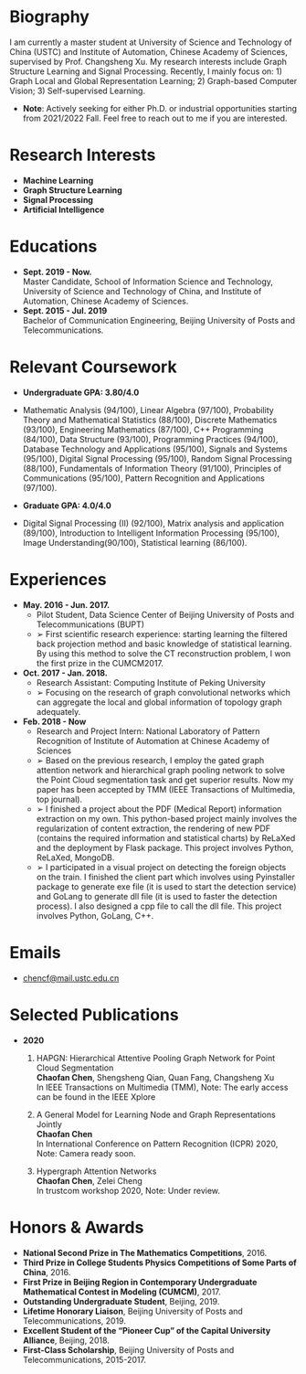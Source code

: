 # Biography
I am currently a master student at University of Science and Technology of China (USTC) and Institute of Automation, Chinese Academy of Sciences, supervised by Prof. Changsheng Xu. My research interests include Graph Structure Learning and Signal Processing. Recently, I mainly focus on: 1) Graph Local and Global Representation Learning; 2) Graph-based Computer Vision; 3) Self-supervised Learning.

* **Note**: Actively seeking for either Ph.D. or industrial opportunities starting from 2021/2022 Fall. Feel free to reach out to me if you are interested.

# Research Interests

* **Machine Learning**
* **Graph Structure Learning**
* **Signal Processing**
* **Artificial Intelligence**
  
# Educations

- **Sept. 2019 - Now.**  
  Master Candidate, School of Information Science and Technology, University of Science and Technology of China, and Institute of Automation, Chinese Academy of Sciences. 
- **Sept. 2015 - Jul. 2019**  
  Bachelor of Communication Engineering, Beijing University of Posts and Telecommunications.

# Relevant Coursework
* **Undergraduate GPA: 3.80/4.0**
* Mathematic Analysis (94/100), Linear Algebra (97/100), Probability Theory and Mathematical Statistics (88/100), Discrete Mathematics (93/100), Engineering Mathematics (87/100), C++ Programming (84/100), Data Structure (93/100), Programming Practices (94/100), Database Technology and Applications (95/100), Signals and Systems (95/100), Digital Signal Processing (95/100), Random Signal Processing (88/100), Fundamentals of Information Theory (91/100), Principles of Communications (95/100), Pattern Recognition and Applications (97/100).

* **Graduate GPA: 4.0/4.0**
* Digital Signal Processing (II) (92/100), Matrix analysis and application (89/100), Introduction to Intelligent Information Processing (95/100), Image Understanding(90/100), Statistical learning (86/100).

# Experiences
* **May. 2016 - Jun. 2017.**
  * Pilot Student, Data Science Center of Beijing University of Posts and Telecommunications (BUPT)
  * ➢ First scientific research experience: starting learning the filtered back projection method and basic knowledge of statistical learning. By using this method to solve the CT reconstruction problem, I won the first prize in the CUMCM2017.
* **Oct. 2017 - Jan. 2018.**  
  * Research Assistant: Computing Institute of Peking University
  * ➢ Focusing on the research of graph convolutional networks which can aggregate the local and global information of topology graph adequately.
* **Feb. 2018 - Now**  
  * Research and Project Intern: National Laboratory of Pattern Recognition of Institute of Automation at Chinese Academy of Sciences
  * ➢ Based on the previous research, I employ the gated graph attention network and hierarchical graph pooling network to solve the Point Cloud segmentation task and get superior results. Now my paper has been accepted by TMM (IEEE Transactions of Multimedia, top journal). 
  * ➢ I finished a project about the PDF (Medical Report) information extraction on my own. This python-based project mainly involves the regularization of content extraction, the rendering of new PDF (contains the required information and statistical charts) by ReLaXed and the deployment by Flask package. This project involves Python, ReLaXed, MongoDB.
  * ➢ I participated in a visual project on detecting the foreign objects on the train. I finished the client part which involves using Pyinstaller package to generate exe file (it is used to start the detection service) and GoLang to generate dll file (it is used to faster the detection process). I also designed a cpp file to call the dll file. This project involves Python, GoLang, C++.

  
# Emails
* chencf@mail.ustc.edu.cn
  
# Selected Publications

* **2020**  

  1. HAPGN: Hierarchical Attentive Pooling Graph Network for Point Cloud Segmentation  
  **Chaofan Chen**, Shengsheng Qian, Quan Fang, Changsheng Xu  
  In IEEE Transactions on Multimedia (TMM), Note: The early access can be found in the IEEE Xplore
  
  2. A General Model for Learning Node and Graph Representations Jointly  
  **Chaofan Chen**  
  In International Conference on Pattern Recognition (ICPR) 2020, Note: Camera ready soon.
  
  3. Hypergraph Attention Networks  
  **Chaofan Chen**, Zelei Cheng  
  In trustcom workshop 2020, Note: Under review.


# Honors & Awards
* **National Second Prize in The Mathematics Competitions**, 2016.
* **Third Prize in College Students Physics Competitions of Some Parts of China**, 2016.
* **First Prize in Beijing Region in Contemporary Undergraduate Mathematical Contest in Modeling (CUMCM)**, 2017.
* **Outstanding Undergraduate Student**, Beijing, 2019.
* **Lifetime Honorary Liaison**, Beijing University of Posts and Telecommunications, 2019.
* **Excellent Student of the “Pioneer Cup” of the Capital University Alliance**, Beijing, 2018.
* **First-Class Scholarship**, Beijing University of Posts and Telecommunications, 2015-2017.

